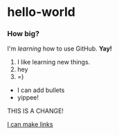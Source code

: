 # hello-world
###  How big?
I'm *learning* how to use GitHub. **Yay!**

1. I like learning new things.
2. hey
3. =)

* I can add bullets
* yippee!

THIS IS A CHANGE!

[I can make links](http://tldp.org/LDP/Bash-Beginners-Guide/html/sect_09_01.html)
